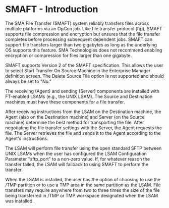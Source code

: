 # SMAFT - Introduction

The SMA File Transfer (SMAFT) system reliably transfers files across multiple platforms via an OpCon job. Like file transfer protocol (ftp), SMAFT supports file compression and encryption but ensures that the file transfer completes before processing subsequent dependent jobs. SMAFT can support file transfers larger than two gigabytes as long as the underlying OS supports this feature. SMA Technologies does not recommend enabling encryption or compression for files larger than one gigabyte.

SMAFT supports Version 2 of the SMAFT specification. This allows the user to select Start Transfer On Source Machine in the Enterprise Manager definition screen. The Delete Source File option is not supported and should always be set to "No."

The receiving (Agent) and sending (Server) components are installed with FT-enabled LSAMs (e.g., the UNIX LSAM). The Source and Destination machines must have these components for a file transfer.

After receiving instructions from the LSAM on the Destination machine, the Agent (also on the Destination machine) and Server (on the Source machine) determine the best method for transporting the file. After negotiating the file transfer settings with the Server, the Agent requests the file. The Server retrieves the file and sends it to the Agent according to the Agent's instructions.

The LSAM will perform file transfer using the open standard SFTP between UNIX LSAMs when the user has configured the LSAM Configuration Parameter "sftp_port" to a non-zero value. If, for whatever reason the transfer failed, the LSAM will fallback to using SMAFT to perform the transfer.

When the LSAM is installed, the user has the option of choosing to use the /TMP partition or to use a TMP area in the same partition as the LSAM. File transfers may require anywhere from two to three times the size of the file being transferred in /TMP or TMP workspace designated when the LSAM was installed.